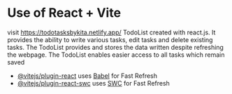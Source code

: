 # Use of React + Vite
visit https://todotasksbykita.netlify.app/
TodoList created with react.js. It provides the ability to write  various tasks, edit tasks and delete existing tasks.
The TodoList provides and stores the data written  despite refreshing the webpage.
The TodoList enables easier access to all tasks which remain saved
- [@vitejs/plugin-react](https://github.com/vitejs/vite-plugin-react/blob/main/packages/plugin-react/README.md) uses [Babel](https://babeljs.io/) for Fast Refresh
- [@vitejs/plugin-react-swc](https://github.com/vitejs/vite-plugin-react-swc) uses [SWC](https://swc.rs/) for Fast Refresh
